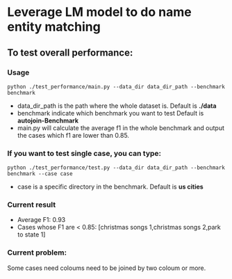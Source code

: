 # Leverage LM model to do name entity matching

## To test overall performance:

### Usage
```
python ./test_performance/main.py --data_dir data_dir_path --benchmark benchmark
```
* data_dir_path is the path where the whole dataset is. Default is **./data**
* benchmark indicate which benchmark you want to test Default is **autojoin-Benchmark**
* main.py will calculate the average f1 in the whole benchmark and output the cases which f1 are lower than 0.85.
### If you want to test single case, you can type:
```
python ./test_performance/test.py --data_dir data_dir_path --benchmark benchmark --case case
```
* case is a specific directory in the benchmark. Default is **us cities**

### Current result
* Average F1: 0.93
* Cases whose F1 are < 0.85: [christmas songs 1,christmas songs 2,park to state 1]
### Current problem:
Some cases need coloums need to be joined by two coloum or more.

